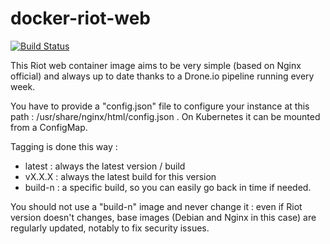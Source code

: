 # docker-riot-web
[![Build Status](https://cloud.drone.io/api/badges/tlemarchand/docker-riot-web/status.svg)](https://cloud.drone.io/tlemarchand/docker-riot-web)

This Riot web container image aims to be very simple (based on Nginx official) and always up to date thanks to a Drone.io pipeline running every week.

You have to provide a "config.json" file to configure your instance at this path : /usr/share/nginx/html/config.json .
On Kubernetes it can be mounted from a ConfigMap.

Tagging is done this way :
* latest : always the latest version / build
* vX.X.X : always the latest build for this version
* build-n : a specific build, so you can easily go back in time if needed.

You should not use a "build-n" image and never change it : even if Riot version doesn't changes, base images (Debian and Nginx in this case) are regularly updated, notably to fix security issues.